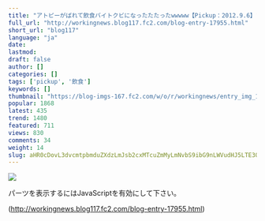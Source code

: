 ```yaml
---
title: "アトピーがばれて飲食バイトクビになったたたったwwwww【Pickup：2012.9.6】"
full_url: "http://workingnews.blog117.fc2.com/blog-entry-17955.html"
short_url: "blog117"
language: "ja"
date: 
lastmod: 
draft: false
author: []
categories: []
tags: ['pickup', '飲食']
keywords: []
thumbnail: "https://blog-imgs-167.fc2.com/w/o/r/workingnews/entry_img_17955.jpg"
popular: 1868
latest: 435
trend: 1480
featured: 711
views: 830
comments: 34
weight: 14
slug: aHR0cDovL3dvcmtpbmduZXdzLmJsb2cxMTcuZmMyLmNvbS9ibG9nLWVudHJ5LTE3OTU1Lmh0bWw=
---
```


![](https://blog-imgs-167.fc2.com/w/o/r/workingnews/entry_img_17955.jpg)

<div><p> </p> <p class='plugin-freearea'> パーツを表示するにはJavaScriptを有効にして下さい。 </p><p id='i2i-15a675c9be31438acfd-wrap'> </p> <p> </p> </div>

(http://workingnews.blog117.fc2.com/blog-entry-17955.html)

